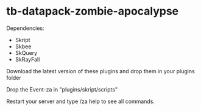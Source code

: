 # tb-datapack-zombie-apocalypse

Dependencies:
- Skript
- Skbee
- SkQuery
- SkRayFall

Download the latest version of these plugins and drop them in your plugins folder

Drop the Event-za in "plugins/skript/scripts"

Restart your server and type /za help to see all commands.
